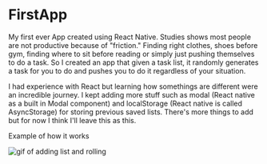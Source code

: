 # FirstApp

My first ever App created using React Native. Studies shows most people are not productive because of "friction." Finding right clothes, shoes before gym, finding where to sit before reading or simply just pushing themselves to do a task. So I created an app that given a task list, it randomly generates a task for you to do and pushes you to do it regardless of your situation.

I had experience with React but learning how somethings are different were an incredible journey. I kept adding more stuff such as modal (React native as a built in Modal component) and localStorage (React native is called AsyncStorage) for storing previous saved lists. There's more things to add but for now I think I'll leave this as this.

Example of how it works


![gif of adding list and rolling](https://user-images.githubusercontent.com/103716258/210454675-2b9e77f6-9019-44ff-ba26-00703eb00920.gif)
